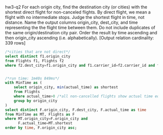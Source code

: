 hw3-q2
For each origin city, find the destination city (or cities) with the shortest direct flight for non-canceled flights.
By direct flight, we mean a flight with no intermediate stops.
Judge the shortest flight in time, not distance.
Name the output columns origin_city, dest_city, and time representing the the flight time between them.
Do not include duplicates of the same origin/destination city pair.
Order the result by time ascending and then origin_city ascending (i.e. alphabetically).
[Output relation cardinality: 339 rows]

```sql
/*cities that are not direct*/
select distinct f1.origin_city
from Flights f1, Flights f2
where f2.dest_city=f1.origin_city and f1.carrier_id=f2.carrier_id and f1.flight_num=f2.flight_num


/*run time: 1m40s 849ms*/
with MinTime as (
    select origin_city, min(actual_time) as shortest
    from Flights
    where actual_time>0 /*all non-cancelled flights show actual time equals zero*/
    group by origin_city
)
select distinct F.origin_city, F.dest_city, F.actual_time as time
from MinTime as MT, Flights as F
where MT.origin_city=F.origin_city and
      F.actual_time=MT.shortest
order by time, F.origin_city asc;
```